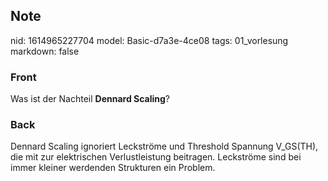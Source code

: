 ## Note
nid: 1614965227704
model: Basic-d7a3e-4ce08
tags: 01_vorlesung
markdown: false

### Front
Was ist der Nachteil <b>Dennard Scaling</b>?

### Back
Dennard Scaling ignoriert Leckströme und Threshold Spannung V_GS(TH), die mit zur elektrischen Verlustleistung beitragen. Leckströme sind bei immer kleiner werdenden Strukturen ein Problem.
